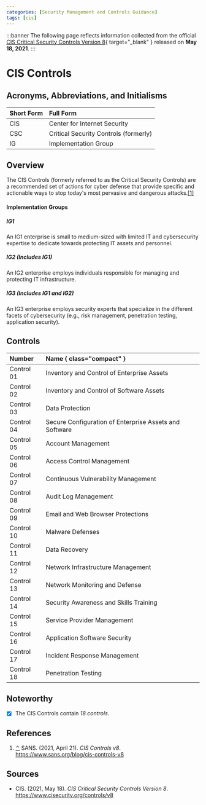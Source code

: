 ```yaml
---
categories: [Security Management and Controls Guidance]
tags: [cis]
---
```


:::banner
The following page reflects information collected from the official [CIS Critical Security Controls Version 8](https://www.cisecurity.org/controls/v8){ target="_blank" } released on **May 18, 2021**.
:::

# CIS Controls

## Acronyms, Abbreviations, and Initialisms

Short Form | Full Form
:--- | :---
CIS | Center for Internet Security
CSC | Critical Security Controls (formerly)
IG | Implementation Group

## Overview

<span id="rev1"></span>The CIS Controls (formerly referred to as the Critical Security Controls) are a recommended set of actions for cyber defense that provide specific and actionable ways to stop today's most pervasive and dangerous attacks.[[1]](#ref1)

#### Implementation Groups

##### IG1

An IG1 enterprise is small to medium-sized with limited IT and cybersecurity expertise to dedicate towards protecting IT assets and personnel.

##### IG2 (Includes IG1)

An IG2 enterprise employs individuals responsible for managing and protecting IT infrastructure.

##### IG3 (Includes IG1 and IG2)

An IG3 enterprise employs security experts that specialize in the different facets of cybersecurity (e.g., risk management, penetration testing, application security).

## Controls

Number | Name { class="compact" }
:--- | :---
Control 01 | Inventory and Control of Enterprise Assets
Control 02 | Inventory and Control of Software Assets
Control 03 | Data Protection
Control 04 | Secure Configuration of Enterprise Assets and Software
Control 05 | Account Management
Control 06 | Access Control Management
Control 07 | Continuous Vulnerability Management
Control 08 | Audit Log Management
Control 09 | Email and Web Browser Protections
Control 10 | Malware Defenses
Control 11 | Data Recovery
Control 12 | Network Infrastructure Management
Control 13 | Network Monitoring and Defense
Control 14 | Security Awareness and Skills Training
Control 15 | Service Provider Management
Control 16 | Application Software Security
Control 17 | Incident Response Management
Control 18 | Penetration Testing

## Noteworthy

- [x] The CIS Controls contain *18 controls*.

## References

1. <span id="ref1"></span>[⌃](#rev1) SANS. (2021, April 21). *CIS Controls v8*. https://www.sans.org/blog/cis-controls-v8

## Sources

- CIS. (2021, May 18). *CIS Critical Security Controls Version 8*. https://www.cisecurity.org/controls/v8